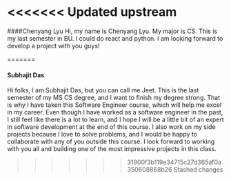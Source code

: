 
<<<<<<< Updated upstream
=======
####Chenyang Lyu
Hi, my name is Chenyang Lyu. My major is CS. This is my last semester in BU. I could do react and python. I am looking forward to develop a project with you guys!

=======
#### Subhajit Das
Hi folks, I am Subhajit Das, but you can call me Jeet. This is the last semester of my MS CS degree, and I want to finish my degree strong. That is why I have taken this Software Engineer course, which will help me excel in my career. Even though I have worked as a software engineer in the past, I still feel like there is a lot to learn, and I hope I will be a little bit of an expert in software development at the end of this course. I also work on my side projects because I love to solve problems, and I would be happy to collaborate with any of you outside this course. I look forward to working with you all and building one of the most impressive projects in this class.
>>>>>>> 31900f3b119e34715c27d365af0a350608868b26
>>>>>>> Stashed changes
